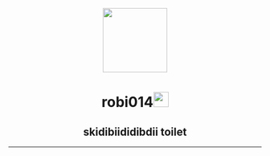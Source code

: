 <p align="center">
  <img style="width:8rem; height:auto" src="https://www.pinterest.com/pin/via-giphy--852658141937014172/"/>
</p>

<h1 align="center">robi014<img width="30px" src="https://raw.githubusercontent.com/iampavangandhi/iampavangandhi/master/gifs/Hi.gif"></h1>
<h2 font-size="20" align="center">skidibiididibdii toilet</h2>







---


